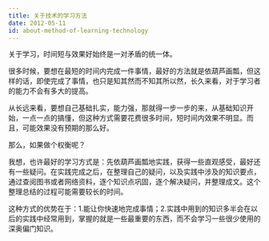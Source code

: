 ```yaml
---
title: 关于技术的学习方法
date: 2012-05-11
id: about-method-of-learning-technology
---
```


关于学习，时间短与效果好始终是一对矛盾的统一体。

很多时候，要想在最短的时间内完成一件事情，最好的方法就是依葫芦画瓢，但这样的话，即使完成了事情，也只是知其然而不知其所以然，长久来看，对于学习者的能力不会有多大的提高。

从长远来看，要想自己基础扎实，能力强，那就得一步一步的来，从基础知识开始，一点一点的搞懂，但这种方式需要花费很多时间，短时间内效果不明显。而且，可能效果没有预期的那么好。

那么，如果做个权衡呢？

我想，也许最好的学习方式是：先依葫芦画瓢地实践，获得一些直观感受，最好还有一些疑问。在实践完成之后，在整理自己的疑问，以及实践中涉及的知识要点，通过查阅图书或者网络资料，逐个知识点巩固，逐个解决疑问，并整理成文。这个整理总结的过程可能需要较长的时间。

这种方式的优势在于：1.能让你快速地完成事情；2.实践中用到的知识多半会在以后的实践中经常用到，掌握的就是一些最重要的东西，而不会学习一些很少使用的深奥偏门知识。